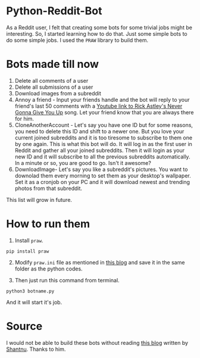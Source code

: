 # Python-Reddit-Bot

As a Reddit user, I felt that creating some bots for some trivial jobs might be interesting. So, I started learning how to do that. Just some simple bots to do some simple jobs. I used the `PRAW` library to build them.

# Bots made till now
1. Delete all comments of a user
2. Delete all submissions of a user
3. Download images from a subreddit
4. Annoy a friend - Input your friends handle and the bot will reply to your friend's last 50 comments with a [Youtube link to Rick Astley's Never Gonna Give You Up](https://www.youtube.com/watch?v=dQw4w9WgXcQ) song. Let your friend know that you are always there for him.
5. CloneAnotherAccount - Let's say you have one ID but for some reasons, you need to delete this ID and shift to a newer one. But you love your current joined subreddits and it is too tiresome to subscribe to them one by one again. This is what this bot will do. It will log in as the first user in Reddit and gather all your joined subreddits. Then it will login as your new ID and it will subscribe to all the previous subreddits automatically. In a minute or so, you are good to go. Isn't it awesome? 
6. DownloadImage- Let's say you like a subreddit's pictures. You want to downolad them every morning to set them as your desktop's wallpaper. Set it as a cronjob on your PC and it will download newest and trending photos from that subreddit. 


This list will grow in future.

# How to run them
1. Install `praw`.
```
pip install praw
```

2. Modify `praw.ini` file as mentioned in [this blog](https://www.pythonforengineers.com/build-a-reddit-bot-part-1/) and save it in the same folder as the python codes.

3. Then just run this command from terminal.

```
python3 botname.py
```
And it will start it's job. 


# Source 
I would not be able to build these bots without reading [this blog](https://www.pythonforengineers.com/build-a-reddit-bot-part-1/) written by [Shantnu](https://github.com/shantnu). Thanks to him.